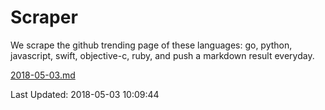 # Scraper

We scrape the github trending page of these languages: go, python, javascript, swift, objective-c, ruby, and push a markdown result everyday.

[2018-05-03.md](https://github.com/henson/Scraper/blob/master/2018-05-03.md)

Last Updated: 2018-05-03 10:09:44